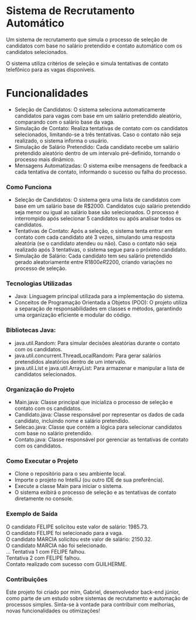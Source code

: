 # Sistema de Recrutamento Automático

Um sistema de recrutamento que simula o processo de seleção de candidatos com base no salário pretendido e contato automático com os candidatos selecionados.

O sistema utiliza critérios de seleção e simula tentativas de contato telefônico para as vagas disponíveis.

# Funcionalidades
* Seleção de Candidatos: O sistema seleciona automaticamente candidatos para vagas com base em um salário pretendido aleatório, comparando com o salário base da vaga.
* Simulação de Contato: Realiza tentativas de contato com os candidatos selecionados, limitando-se a três tentativas. Caso o contato não seja realizado, o sistema informa o usuário.
* Simulação de Salário Pretendido: Cada candidato recebe um salário pretendido aleatório dentro de um intervalo pré-definido, tornando o processo mais dinâmico.
* Mensagens Automatizadas: O sistema exibe mensagens de feedback a cada tentativa de contato, informando o sucesso ou falha do processo.

### Como Funciona
* Seleção de Candidatos: O sistema gera uma lista de candidatos com base em um salário base de R$2000. Candidatos cujo salário pretendido seja menor ou igual ao salário base são selecionados. O processo é interrompido após selecionar 5 candidatos ou após analisar todos os candidatos.
* Tentativas de Contato: Após a seleção, o sistema tenta entrar em contato com cada candidato até 3 vezes, simulando uma resposta aleatória (se o candidato atendeu ou não). Caso o contato não seja realizado após 3 tentativas, o sistema segue para o próximo candidato.
* Simulação de Salário: Cada candidato tem seu salário pretendido gerado aleatoriamente entre R$1800 e R$2200, criando variações no processo de seleção.
### Tecnologias Utilizadas
* Java: Linguagem principal utilizada para a implementação do sistema.
* Conceitos de Programação Orientada a Objetos (POO): O projeto utiliza a separação de responsabilidades em classes e métodos, garantindo uma organização eficiente e modular do código.

### Bibliotecas Java:
* java.util.Random: Para simular decisões aleatórias durante o contato com os candidatos.
* java.util.concurrent.ThreadLocalRandom: Para gerar salários pretendidos aleatórios dentro de um intervalo.
* java.util.List e java.util.ArrayList: Para armazenar e manipular a lista de candidatos selecionados.

### Organização do Projeto
* Main.java: Classe principal que inicializa o processo de seleção e contato com os candidatos.
* Candidato.java: Classe responsável por representar os dados de cada candidato, incluindo nome e salário pretendido.
* Selecao.java: Classe que contém a lógica para selecionar candidatos com base no salário pretendido.
* Contato.java: Classe responsável por gerenciar as tentativas de contato com os candidatos.

### Como Executar o Projeto
* Clone o repositório para o seu ambiente local.
* Importe o projeto no IntelliJ (ou outro IDE de sua preferência).
* Execute a classe Main para iniciar o sistema.
* O sistema exibirá o processo de seleção e as tentativas de contato diretamente no console.

### Exemplo de Saída

O candidato FELIPE solicitou este valor de salário: 1985.73.  
O candidato FELIPE foi selecionado para a vaga.  
O candidato MARCIA solicitou este valor de salário: 2150.32.  
O candidato MARCIA não foi selecionado.  
...
Tentativa 1 com FELIPE falhou.  
Tentativa 2 com FELIPE falhou.  
Contato realizado com sucesso com GUILHERME.
### Contribuições
Este projeto foi criado por mim, Gabriel, desenvolvedor back-end júnior, como parte de um estudo sobre sistemas de recrutamento e automação de processos simples. Sinta-se à vontade para contribuir com melhorias, novas funcionalidades ou otimizações!
